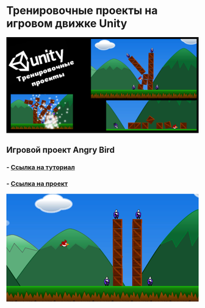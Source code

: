 # Тренировочные проекты на игровом движке Unity
![Preview](https://github.com/cptfrosty/Training-projects-Unity/blob/main/.preview/Preview.png)
## Игровой проект Angry Bird
### - [Ссылка на туториал](https://www.youtube.com/watch?v=Lu76c85LhGY)
### - [Ссылка на проект](https://github.com/cptfrosty/Training-projects-Unity/tree/main/Angry%20Bird)
![Preview](https://github.com/cptfrosty/Training-projects-Unity/blob/main/Angry%20Bird/Screenshots/screenshot_2021817_10291613.png)
